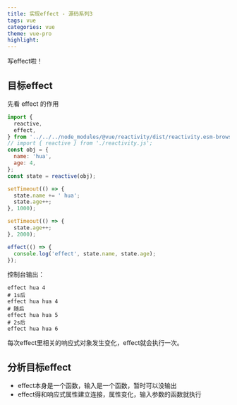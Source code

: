 ```yaml
---
title: 实现effect - 源码系列3
tags: vue
categories: vue
theme: vue-pro
highlight:
---
```


写effect啦！

## 目标effect

先看 effect 的作用

```js
import {
  reactive,
  effect,
} from '../../../node_modules/@vue/reactivity/dist/reactivity.esm-browser.prod.js';
// import { reactive } from './reactivity.js';
const obj = {
  name: 'hua',
  age: 4,
};
const state = reactive(obj);

setTimeout(() => {
  state.name += ' hua';
  state.age++;
}, 1000);

setTimeout(() => {
  state.age++;
}, 2000);

effect(() => {
  console.log('effect', state.name, state.age);
});
```

控制台输出：

```shell
effect hua 4
# 1s后
effect hua hua 4
# 随后
effect hua hua 5
# 2s后
effect hua hua 6
```

每次effect里相关的响应式对象发生变化，effect就会执行一次。

## 分析目标effect

- effect本身是一个函数，输入是一个函数，暂时可以没输出
- effect得和响应式属性建立连接，属性变化，输入参数的函数就执行




